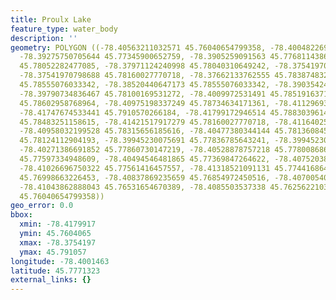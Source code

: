 ```yaml
---
title: Proulx Lake
feature_type: water_body
description: ''
geometry: POLYGON ((-78.40563211032571 45.76040654799358, -78.40048226901837 45.76399927239187,
  -78.39275750705644 45.77345900652759, -78.3905259091563 45.77681143861314, -78.38451776096379
  45.78052282477085, -78.37971124240998 45.78040310649242, -78.37541970798688 45.77872702360585,
  -78.37541970798688 45.78160027770718, -78.37662133762555 45.78387483219561, -78.37953958103276
  45.78555076033342, -78.38520440647173 45.78555076033342, -78.39035424777909 45.78327627422163,
  -78.39790734836467 45.78100169531272, -78.4009972531491 45.78519163711623, -78.40494546481865
  45.78602958768964, -78.40975198337249 45.78734634171361, -78.4112969357647 45.78950096302408,
  -78.41747674533441 45.7910570266184, -78.41799172946514 45.78830396146698, -78.41747674533441
  45.78483251158615, -78.41421517917279 45.78160027770718, -78.41164025851911 45.7807622605559,
  -78.40958032199528 45.78315656185616, -78.40477380344144 45.78136084552094, -78.40254220554129
  45.78124112904193, -78.39945230075691 45.77836785643241, -78.39945230075691 45.77609307727506,
  -78.40271386691852 45.77860730147219, -78.40528878757218 45.77800868694543, -78.40494546481865
  45.77597334948609, -78.40494546481865 45.77369847264622, -78.40752038547234 45.77465632683649,
  -78.41026696750322 45.77561416457557, -78.41318521091131 45.77441686483144, -78.41198358127264
  45.76998663226453, -78.40837869235659 45.76854972450516, -78.40700540134161 45.76651404181342,
  -78.41043862888043 45.76531654670389, -78.4085503537338 45.76256221039556, -78.40563211032571
  45.76040654799358))
geo_error: 0.0
bbox:
  xmin: -78.4179917
  ymin: 45.7604065
  xmax: -78.3754197
  ymax: 45.791057
longitude: -78.4001463
latitude: 45.7771323
external_links: {}
---
```

